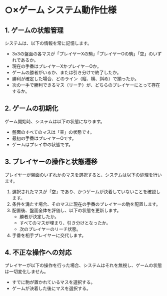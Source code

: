 # ○×ゲーム システム動作仕様

## 1. ゲームの状態管理
システムは、以下の情報を常に記憶します。
- 3x3の盤面の各マスが「プレイヤーXの駒」「プレイヤーOの駒」「空」のいずれであるか。
- 現在の手番はプレイヤーXかプレイヤーOか。
- ゲームの勝者がいるか、または引き分けで終了したか。
- 勝利が確定した場合、どのライン（縦、横、斜め）で揃ったか。
- 次の一手で勝利できるマス（リーチ）が、どちらのプレイヤーにとって存在するか。

## 2. ゲームの初期化
ゲーム開始時、システムは以下の状態になります。
- 盤面のすべてのマスは「空」の状態です。
- 最初の手番はプレイヤーOです。
- ゲームはプレイ中の状態です。

## 3. プレイヤーの操作と状態遷移
プレイヤーが盤面のいずれかのマスを選択すると、システムは以下の処理を行います。
1.  選択されたマスが「空」であり、かつゲームが決着していないことを確認します。
2.  条件を満たす場合、そのマスに現在の手番のプレイヤーの駒を配置します。
3.  配置後、盤面全体を評価し、以下の状態を更新します。
    - 勝者が決定したか。
    - すべてのマスが埋まり、引き分けとなったか。
    - 次のプレイヤーのリーチ状態。
4.  手番を相手プレイヤーに交代します。

## 4. 不正な操作への対応
プレイヤーが以下の操作を行った場合、システムはそれを無視し、ゲームの状態は一切変化しません。
- すでに駒が置かれているマスを選択する。
- ゲームが決着した後にマスを選択する。

